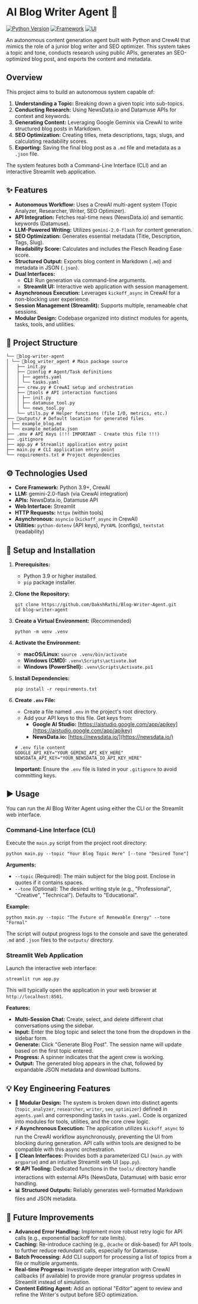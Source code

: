 # AI Blog Writer Agent 📝

[![Python Version](https://img.shields.io/badge/Python-3.9%2B-blue.svg)](https://python.org)
[![Framework](https://img.shields.io/badge/Framework-CrewAI-orange.svg)](https://crewai.com/)
[![UI](https://img.shields.io/badge/UI-Streamlit-red.svg)](https://streamlit.io/)

An autonomous content generation agent built with Python and CrewAI that mimics the role of a junior blog writer and SEO optimizer. This system takes a topic and tone, conducts research using public APIs, generates an SEO-optimized blog post, and exports the content and metadata.

## Overview

This project aims to build an autonomous system capable of:

1.  **Understanding a Topic:** Breaking down a given topic into sub-topics.
2.  **Conducting Research:** Using NewsData.io and Datamuse APIs for context and keywords.
3.  **Generating Content:** Leveraging Google Geminix via CrewAI to write structured blog posts in Markdown.
4.  **SEO Optimization:** Creating titles, meta descriptions, tags, slugs, and calculating readability scores.
5.  **Exporting:** Saving the final blog post as a `.md` file and metadata as a `.json` file.

The system features both a Command-Line Interface (CLI) and an interactive Streamlit web application.

## ✨ Features

*   **Autonomous Workflow:** Uses a CrewAI multi-agent system (Topic Analyzer, Researcher, Writer, SEO Optimizer).
*   **API Integration:** Fetches real-time news (NewsData.io) and semantic keywords (Datamuse).
*   **LLM-Powered Writing:** Utilizes `gemini-2.0-flash` for content generation.
*   **SEO Optimization:** Generates essential metadata (Title, Description, Tags, Slug).
*   **Readability Score:** Calculates and includes the Flesch Reading Ease score.
*   **Structured Output:** Exports blog content in Markdown (`.md`) and metadata in JSON (`.json`).
*   **Dual Interfaces:**
    *   **CLI:** Run generation via command-line arguments.
    *   **Streamlit UI:** Interactive web application with session management.
*   **Asynchronous Execution:** Leverages `kickoff_async` in CrewAI for a non-blocking user experience.
*   **Session Management (Streamlit):** Supports multiple, renameable chat sessions.
*   **Modular Design:** Codebase organized into distinct modules for agents, tasks, tools, and utilities.

## 📂 Project Structure
```
└── 📁blog-writer-agent
│ └── 📁blog_writer_agent # Main package source
│   ├── init.py
│   ├── 📁config # Agent/Task definitions
│   │ ├── agents.yaml
│   │ └── tasks.yaml
│   ├── crew.py # CrewAI setup and orchestration
│   ├── 📁tools # API interaction functions
│   │ ├── init.py
│   │ ├── datamuse_tool.py
│   │ └── news_tool.py
│   └── utils.py # Helper functions (file I/O, metrics, etc.)
├── 📁outputs/ # Default location for generated files
│ ├── example_blog.md
│ └── example_metadata.json
├── .env # API Keys (!!! IMPORTANT - Create this file !!!)
├── .gitignore
├── app.py # Streamlit application entry point
├── main.py # CLI application entry point
└── requirements.txt # Project dependencies
```


## ⚙️ Technologies Used

*   **Core Framework:** Python 3.9+, CrewAI
*   **LLM:** gemini-2.0-flash (via CrewAI integration)
*   **APIs:** NewsData.io, Datamuse API
*   **Web Interface:** Streamlit
*   **HTTP Requests:** `httpx` (within tools)
*   **Asynchronous:** `asyncio` (`kickoff_async` in CrewAI)
*   **Utilities:** `python-dotenv` (API keys), `PyYAML` (configs), `textstat` (readability)

## 🚀 Setup and Installation

1.  **Prerequisites:**
    *   Python 3.9 or higher installed.
    *   `pip` package installer.

2.  **Clone the Repository:**
    ```
    git clone https://github.com/DakshRathi/Blog-Writer-Agent.git
    cd blog-writer-agent
    ```

3.  **Create a Virtual Environment:** (Recommended)
    ```
    python -m venv .venv
    ```

4.  **Activate the Environment:**
    *   **macOS/Linux:** `source .venv/bin/activate`
    *   **Windows (CMD):** `.venv\Scripts\activate.bat`
    *   **Windows (PowerShell):** `.venv\Scripts\Activate.ps1`

5.  **Install Dependencies:**
    ```
    pip install -r requirements.txt
    ```

6.  **Create `.env` File:**
    *   Create a file named `.env` in the project's root directory.
    *   Add your API keys to this file. Get keys from:
        *   **Google AI Studio:** [https://aistudio.google.com/app/apikey](https://aistudio.google.com/app/apikey)
        *   **NewsData.io:** [https://newsdata.io/](https://newsdata.io/)

    ```
    # .env file content
    GOOGLE_API_KEY="YOUR_GEMINI_API_KEY_HERE"
    NEWSDATA_API_KEY="YOUR_NEWSDATA_IO_API_KEY_HERE"
    ```
    **Important:** Ensure the `.env` file is listed in your `.gitignore` to avoid committing keys.

## ▶️ Usage

You can run the AI Blog Writer Agent using either the CLI or the Streamlit web interface.

### Command-Line Interface (CLI)

Execute the `main.py` script from the project root directory:

```
python main.py --topic "Your Blog Topic Here" [--tone "Desired Tone"]
```


**Arguments:**

*   `--topic` (Required): The main subject for the blog post. Enclose in quotes if it contains spaces.
*   `--tone` (Optional): The desired writing style (e.g., "Professional", "Creative", "Technical"). Defaults to "Educational".

**Example:**

```
python main.py --topic "The Future of Renewable Energy" --tone "Formal"
```


The script will output progress logs to the console and save the generated `.md` and `.json` files to the `outputs/` directory.

### Streamlit Web Application

Launch the interactive web interface:

```
streamlit run app.py
```


This will typically open the application in your web browser at `http://localhost:8501`.

**Features:**

*   **Multi-Session Chat:** Create, select, and delete different chat conversations using the sidebar.
*   **Input:** Enter the blog topic and select the tone from the dropdown in the sidebar form.
*   **Generate:** Click "Generate Blog Post". The session name will update based on the first topic entered.
*   **Progress:** A spinner indicates that the agent crew is working.
*   **Output:** The generated blog appears in the chat, followed by expandable JSON metadata and download buttons.


## 💡 Key Engineering Features


*   **🤖 Modular Design:** The system is broken down into distinct agents (`topic_analyzer`, `researcher`, `writer`, `seo_optimizer`) defined in `agents.yaml` and corresponding tasks in `tasks.yaml`. Code is organized into modules for tools, utilities, and the core crew logic.
*   **⚡ Asynchronous Execution:** The application utilizes `kickoff_async` to run the CrewAI workflow asynchronously, preventing the UI from blocking during generation. API calls within tools are designed to be compatible with this async orchestration.
*   **🧹 Clean Interfaces:** Provides both a parameterized CLI (`main.py` with `argparse`) and an intuitive Streamlit web UI (`app.py`).
*   **🛠️ API Tooling:** Dedicated functions in the `tools/` directory handle interactions with external APIs (NewsData, Datamuse) with basic error handling.
*   **📊 Structured Outputs:** Reliably generates well-formatted Markdown files and JSON metadata.


## 🔮 Future Improvements

*   **Advanced Error Handling:** Implement more robust retry logic for API calls (e.g., exponential backoff for rate limits).
*   **Caching:** Re-introduce caching (e.g., `@cache` or disk-based) for API tools to further reduce redundant calls, especially for Datamuse.
*   **Batch Processing:** Add CLI support for processing a list of topics from a file or multiple arguments.
*   **Real-time Progress:** Investigate deeper integration with CrewAI callbacks (if available) to provide more granular progress updates in Streamlit instead of simulation.
*   **Content Editing Agent:** Add an optional "Editor" agent to review and refine the Writer's output before SEO optimization.


